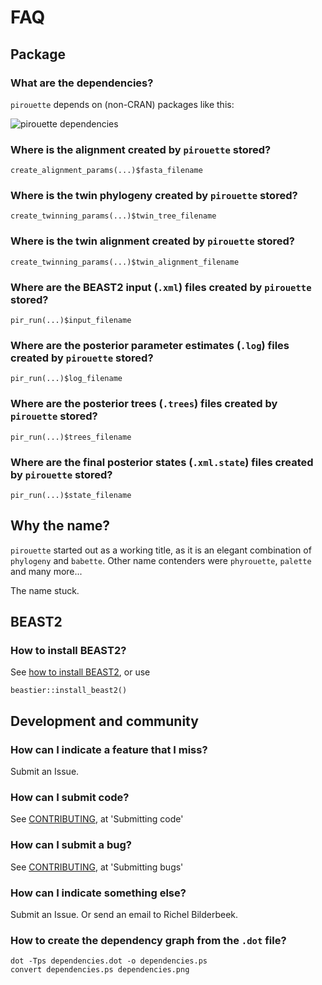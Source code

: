 # FAQ

## Package

### What are the dependencies?

`pirouette` depends on (non-CRAN) packages like this:

![pirouette dependencies](pirouette.png)

### Where is the alignment created by `pirouette` stored?

```{r}
create_alignment_params(...)$fasta_filename
```

### Where is the twin phylogeny created by `pirouette` stored?

```{r}
create_twinning_params(...)$twin_tree_filename
```

### Where is the twin alignment created by `pirouette` stored?

```{r}
create_twinning_params(...)$twin_alignment_filename
```

### Where are the BEAST2 input (`.xml`) files created by `pirouette` stored?

```{r}
pir_run(...)$input_filename
```

### Where are the posterior parameter estimates (`.log`) files created by `pirouette` stored?

```{r}
pir_run(...)$log_filename
```

### Where are the posterior trees (`.trees`) files created by `pirouette` stored?

```{r}
pir_run(...)$trees_filename
```

### Where are the final posterior states (`.xml.state`) files created by `pirouette` stored?

```{r}
pir_run(...)$state_filename
```

## Why the name?

`pirouette` started out as a working title, as it is an elegant
combination of `phylogeny` and `babette`. Other name contenders 
were `phyrouette`, `palette` and many more...

The name stuck.

## BEAST2

### How to install BEAST2?

See [how to install BEAST2](https://github.com/ropensci/beastier/blob/master/install_beast2.md),
or use

```{r}
beastier::install_beast2()
```

## Development and community

### How can I indicate a feature that I miss?

Submit an Issue.

### How can I submit code?

See [CONTRIBUTING](../CONTRIBUTING.md), at 'Submitting code'

### How can I submit a bug?

See [CONTRIBUTING](../CONTRIBUTING.md), at 'Submitting bugs' 

### How can I indicate something else?

Submit an Issue. Or send an email to Richel Bilderbeek.

### How to create the dependency graph from the `.dot` file?

```
dot -Tps dependencies.dot -o dependencies.ps
convert dependencies.ps dependencies.png
```

